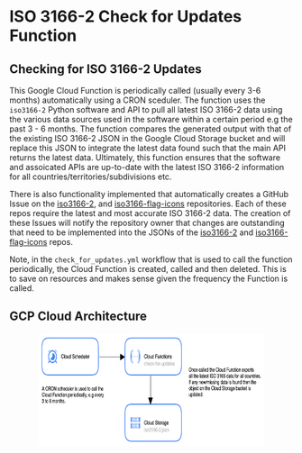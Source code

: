 # ISO 3166-2 Check for Updates Function

<!-- [![check-for-updates](https://github.com/amckenna41/iso3166-2/workflows/Check%20for%20ISO3166%20Updates/badge.svg)](https://github.com/amckenna41/iso3166-2/actions?query=workflowCheck%20for%20ISO3166%20Updates) -->

Checking for ISO 3166-2 Updates
-------------------------------

This Google Cloud Function is periodically called (usually every 3-6 months) automatically using a CRON sceduler. The function uses the `iso3166-2` Python software and API to pull all latest ISO 3166-2 data using the various data sources used in the software within a certain period e.g the past 3 - 6 months. The function compares the generated output with that of the existing ISO 3166-2 JSON in the Google Cloud Storage bucket and will replace this JSON to integrate the latest data found such that the main API returns the latest data. Ultimately, this function ensures that the software and assoicated APIs are up-to-date with the latest ISO 3166-2 information for all countries/territories/subdivisions etc. 

There is also functionality implemented that automatically creates a GitHub Issue on the [iso3166-2](https://github.com/amckenna41/iso3166-2), and [iso3166-flag-icons](https://github.com/amckenna41/iso3166-flag-icons) repositories. Each of these repos require the latest and most accurate ISO 3166-2 data. The creation of these Issues will notify the repository owner that changes are outstanding that need to be implemented into the JSONs of the [iso3166-2](https://github.com/amckenna41/iso3166-2) and [iso3166-flag-icons](https://github.com/amckenna41/iso3166-flag-icons) repos. 

Note, in the `check_for_updates.yml` workflow that is used to call the function periodically, the Cloud Function is created, called and then deleted. This is to save on resources and makes sense given the frequency the Function is called.

GCP Cloud Architecture 
----------------------

<p align="center">
  <img src="https://raw.githubusercontent.com/amckenna41/iso3166-2/main/iso3166-2-check-for-updates/gcp_architecture.png" alt="gcp_arch" height="200" width="400"/>
</p>